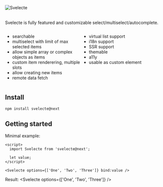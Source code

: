 <script>
  import Svelecte from '$lib/Svelecte.svelte';
</script>

<div class="m-auto">
  <img src="/svelecte.png" alt="Svelecte">
</div>

Svelecte is fully featured and customizable select/multiselect/autocomplete.

<div class="cols-2">
<div>

- searchable
- multiselect with limit of max selected items
- allow simple array or complex objects as items
- custom item renderering, multiple slots
- allow creating new items
- remote data fetch

</div>

<div>

- virtual list support
- i18n support
- SSR support
- themable
- a11y
- usable as custom element

</div>
</div>

## Install

```bash
npm install svelecte@next
```

## Getting started

Minimal example:

```svelte
<script>
  import Svelecte from 'svelecte@next';

  let value;
</script>

<Svelecte options={['One', 'Two', 'Three']} bind:value />
```
Result:
<Svelecte options={['One', 'Two', 'Three']} />

<style>
  .m-auto {
    margin: 2rem auto;
    & img {
      display: block;
      margin: auto;
    }
  }
  .cols-2 {
    display: flex;
    flex-wrap: wrap;
    & > div {
      width: 50%;
    }
  }
</style>
